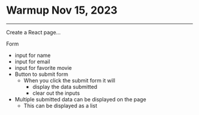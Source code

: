 # Warmup Nov 15, 2023
------------------------
Create a React page...

Form
- input for name
- input for email
- input for favorite movie
- Button to submit form
    - When you click the submit form it will
        - display the data submitted
        - clear out the inputs
- Multiple submitted data can be displayed on the page
    - This can be displayed as a list